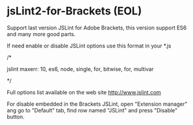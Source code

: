 # jsLint2-for-Brackets (EOL)
Support last version JSLint for Adobe Brackets, this version support ES6 and many more good parts.

If need enable or disable JSLint options use this format in your *.js 

/*

jslint maxerr: 10, es6, node, single, for, bitwise, for, multivar

*/

Full options list available on the web site http://www.jslint.com

For disable embedded in the Brackets JSLint, open "Extension manager" ang go to "Default" tab, find row named "JSLint" and press "Disable" button.

